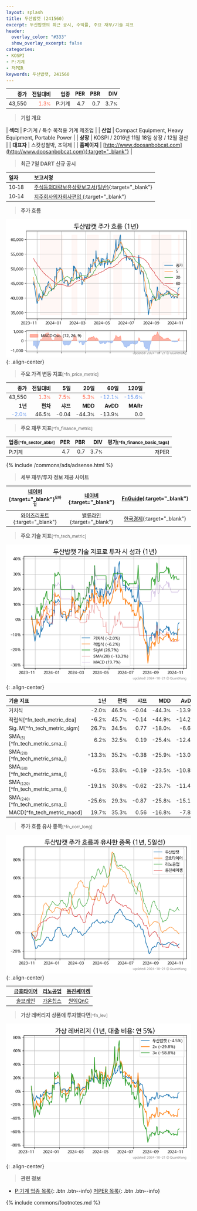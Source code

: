 ```yaml
---
layout: splash
title: 두산밥캣 (241560)
excerpt: 두산밥캣의 최근 공시, 수익률, 주요 재무/기술 지표
header:
  overlay_color: "#333"
  show_overlay_excerpt: false
categories:
- KOSPI
- P:기계
- 저PER
keywords: 두산밥캣, 241560
---
```


| **종가** | **전일대비** | **업종** | **PER** | **PBR** | **DIV** |
| -------: | -----------: | -------: | ------: | ------: | ------: |
| 43,550 | <span style="color: tomato">1.3<small>%</small></span> | P:기계 | 4.7 | 0.7 | 3.7<small>%</small> |

<!-- more -->


> **기업 개요**<a id="company"></a>

| <span style="white-space:nowrap;">**섹터**</span> | P:기계 / 특수 목적용 기계 제조업 |
| <span style="white-space:nowrap;">**산업**</span> | Compact Equipment, Heavy Equipment, Portable Power |
| <span style="white-space:nowrap;">**상장**</span> | KOSPI / 2016년 11월 18일 상장 / 12월 결산 |
| <span style="white-space:nowrap;">**대표자**</span> | 스캇성철박, 조덕제 |
| <span style="white-space:nowrap;">**홈페이지**</span> | [http://www.doosanbobcat.com](http://www.doosanbobcat.com){:target="_blank"} |


> **최근 7일 DART 신규 공시**<a id="dart"></a>

| **일자** |      | **보고서명** |
| :------- | :--- | :----------- |
| 10&#x2011;18 | | [주식등의대량보유상황보고서(일반)](https://dart.fss.or.kr/dsaf001/main.do?rcpNo=20241018000482){:target="_blank"} |
| 10&#x2011;14 | | [지주회사의자회사편입              ](https://dart.fss.or.kr/dsaf001/main.do?rcpNo=20241014800369){:target="_blank"} |


> **주가 흐름**<a id="price"></a>

![241560](/stock/images/241560.png){: .align-center}


> **주요 가격 변동 지표**<small>[^fn_price_metric]</small>

| **종가** | **전일대비** | **5일** | **20일** | **60일** | **120일** |
| -------: | -----------: | ------: | -------: | -------: | --------: |
| 43,550 | <span style="color: tomato">1.3<small>%</small></span> | <span style="color: tomato">7.5<small>%</small></span> | <span style="color: tomato">5.3<small>%</small></span> | <span style="color: cornflowerblue">-12.1<small>%</small></span> | <span style="color: cornflowerblue">-15.6<small>%</small></span> |
| **1년** | **편차** | **샤프** | **MDD** | **AvDD** | **MARr** |
| <span style="color: cornflowerblue">-2.0<small>%</small></span> | 46.5<small>%</small> | -0.04 | -44.3<small>%</small> | -13.9<small>%</small> | 0.0 |


> **주요 재무 지표**<small>[^fn_finance_metric]</small>

| **업종**<small>[^fn_sector_abbr]</small> | **PER** | **PBR** | **DIV** | **평가**<small>[^fn_finance_basic_tags]</small> |
| :--------------------------------------- | ------: | ------: | ------: | ----------------------------------------------: |
| P:기계 | 4.7 | 0.7 | 3.7<small>%</small> | 저PER |



{% include /commons/ads/adsense.html %}

> **세부 재무/투자 정보 제공 사이트**

| [네이버](https://m.stock.naver.com/domestic/stock/241560/finance/summary){:target="_blank"}<sup><small>모바일</small></sup> | [네이버](https://finance.naver.com/item/coinfo.naver?code=241560){:target="_blank"} | [FnGuide](https://comp.fnguide.com/SVO2/ASP/SVD_Invest.asp?gicode=A241560&MenuYn=Y){:target="_blank"} |
| :---: | :---: | :---: |
| [와이즈리포트](https://comp.wisereport.co.kr/company/c1040001.aspx?cmp_cd=241560){:target="_blank"} | [밸류라인](https://www.valueline.co.kr/finance/summary/241560){:target="_blank"} | [한국경제](https://markets.hankyung.com/stock/241560/financial-summary){:target="_blank"} |


> **주요 기술 지표**<small>[^fn_tech_metric]</small>


![241560](/stock/images/241560_tech.png){: .align-center}

| **기술 지표** | **1년** | **편차** | **샤프** | **MDD** | **AvDD** |
| :------------ | ------: | -----------: | -------: | ------: | -------: |
| 거치식 | -2.0<small>%</small> | 46.5<small>%</small> | -0.04 | -44.3<small>%</small> | -13.9<small>%</small> |
| 적립식[^fn_tech_metric_dca] | -6.2<small>%</small> | 45.7<small>%</small> | -0.14 | -44.9<small>%</small> | -14.2<small>%</small> |
| Sig. M[^fn_tech_metric_sigm] | 26.7<small>%</small> | 34.5<small>%</small> | 0.77 | -18.0<small>%</small> | -6.6<small>%</small> |
| SMA<small><sub>(5)</sub></small>[^fn_tech_metric_sma_i] | 6.2<small>%</small> | 32.5<small>%</small> | 0.19 | -25.4<small>%</small> | -12.4<small>%</small> |
| SMA<small><sub>(20)</sub></small>[^fn_tech_metric_sma_i] | -13.3<small>%</small> | 35.2<small>%</small> | -0.38 | -25.9<small>%</small> | -13.0<small>%</small> |
| SMA<small><sub>(60)</sub></small>[^fn_tech_metric_sma_i] | -6.5<small>%</small> | 33.6<small>%</small> | -0.19 | -23.5<small>%</small> | -10.8<small>%</small> |
| SMA<small><sub>(120)</sub></small>[^fn_tech_metric_sma_i] | -19.1<small>%</small> | 30.8<small>%</small> | -0.62 | -23.7<small>%</small> | -11.4<small>%</small> |
| SMA<small><sub>(240)</sub></small>[^fn_tech_metric_sma_i] | -25.6<small>%</small> | 29.3<small>%</small> | -0.87 | -25.8<small>%</small> | -15.1<small>%</small> |
| MACD[^fn_tech_metric_macd] | 19.7<small>%</small> | 35.3<small>%</small> | 0.56 | -16.8<small>%</small> | -7.8<small>%</small> |


> **주가 흐름 유사 종목**<a id="corr"></a><small>[^fn_corr_long]</small>

![241560](/stock/images/241560_corr.png){: .align-center}

|       | [금호타이어](/073240/) | [리노공업](/058470/) | [동진쎄미켐](/005290/) |
| :---: | :------------------------------------: | :------------------------------------: | :------------------------------------: |
|       | [솔브레인](/357780/) | [가온칩스](/399720/) | [원익QnC](/074600/) |


> **가상 레버리지 상품에 투자했다면**<a id="2x"></a><small>[^fn_lev]</small>

![241560](/stock/images/241560_2x.png){: .align-center}


> **관련 정보**

- [P:기계 업종 목록](/stats/sector/kospi_업종_기계_종목/){: .btn .btn--info} [저PER 목록](/fn/fn_low_per/){: .btn .btn--info}

{% include commons/footnotes.md %}